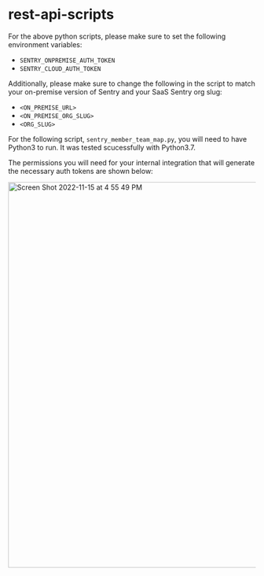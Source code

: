 # rest-api-scripts

For the above python scripts, please make sure to set the following environment variables: 

- `SENTRY_ONPREMISE_AUTH_TOKEN`
- `SENTRY_CLOUD_AUTH_TOKEN`  

Additionally, please make sure to change the following in the script to match your on-premise version of Sentry and your SaaS Sentry org slug: 

- `<ON_PREMISE_URL>`
- `<ON_PREMISE_ORG_SLUG>`
- `<ORG_SLUG>`

For the following script, `sentry_member_team_map.py`, you will need to have Python3 to run.  It was tested scucessfully with Python3.7.  

The permissions you will need for your internal integration that will generate the necessary auth tokens are shown below:

<img width="784" alt="Screen Shot 2022-11-15 at 4 55 49 PM" src="https://user-images.githubusercontent.com/65051899/202057359-ddceeab9-5cd1-4bc2-a043-8e425ab4bf6e.png">
